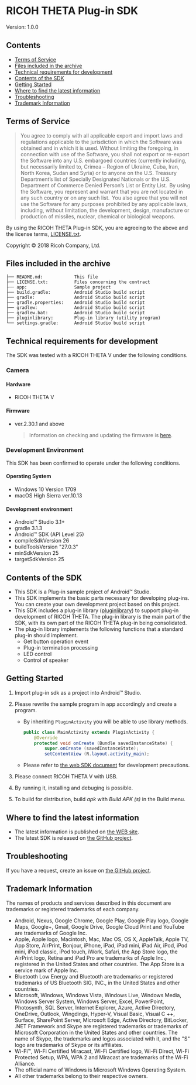 # RICOH THETA Plug-in SDK

Version: 1.0.0

## Contents

* [Terms of Service](#terms)
* [Files included in the archive](#files)
* [Technical requirements for development](#requirements)
* [Contents of the SDK](#contents)
* [Getting Started](#started)
* [Where to find the latest information](#information)
* [Troubleshooting](#troubleshooting)
* [Trademark Information](#trademark)

<a name="terms"></a>
## Terms of Service

> You agree to comply with all applicable export and import laws and regulations applicable to the jurisdiction in which the Software was obtained and in which it is used. Without limiting the foregoing, in connection with use of the Software, you shall not export or re-export the Software  into any U.S. embargoed countries (currently including, but necessarily limited to, Crimea – Region of Ukraine, Cuba, Iran, North Korea, Sudan and Syria) or  to anyone on the U.S. Treasury Department’s list of Specially Designated Nationals or the U.S. Department of Commerce Denied Person’s List or Entity List.  By using the Software, you represent and warrant that you are not located in any such country or on any such list.  You also agree that you will not use the Software for any purposes prohibited by any applicable laws, including, without limitation, the development, design, manufacture or production of missiles, nuclear, chemical or biological weapons.

By using the RICOH THETA Plug-in SDK, you are agreeing to the above and the license terms, [LICENSE.txt](LICENSE.txt).

Copyright &copy; 2018 Ricoh Company, Ltd.

<a name="files"></a>
## Files included in the archive

```
├── README.md:            This file
├── LICENSE.txt:          Files concerning the contract
├── app:                  Sample project
├── build.gradle:         Android Studio build script
├── gradle:               Android Studio build script
├── gradle.properties:    Android Studio build script
├── gradlew:              Android Studio build script
├── gradlew.bat:          Android Studio build script
├── pluginlibrary:        Plug-in library (utility program)
└── settings.gradle:      Android Studio build script
```

<a name="requirements"></a>
## Technical requirements for development

The SDK was tested with a RICOH THETA V under the following conditions.

### Camera

#### Hardware

* RICOH THETA V

#### Firmware

* ver.2.30.1 and above

    > Information on checking and updating the firmware is [here](https://theta360.com/en/support/manual/v/content/pc/pc_09.html).

### Development Environment

This SDK has been confirmed to operate under the following conditions.

#### Operating System

* Windows 10 Version 1709
* macOS High Sierra ver.10.13

#### Development environment

* Android&trade; Studio 3.1+
* gradle 3.1.3
* Android&trade; SDK (API Level 25)
* compileSdkVersion 26
* buildToolsVersion "27.0.3"
* minSdkVersion 25
* targetSdkVersion 25

<a name="contents"></a>
## Contents of the SDK

* This SDK is a Plug-in sample project of Android&trade; Studio.
* This SDK implements the basic parts necessary for developing plug-ins. You can create your own development project based on this project.
* This SDK includes a plug-in library ([pluginlibrary](pluginlibrary)) to support plug-in development of RICOH THETA. The plug-in library is the main part of the SDK, with its own part of the RICOH THETA plug-in being consolidated.
* The plug-in library implements the following functions that a standard plug-in should implement.
    * Get button operation event
    * Plug-in termination processing
    * LED control
    * Control of speaker

<a name="started"></a>
## Getting Started

1. Import plug-in sdk as a project into Android&trade; Studio.
1. Please rewrite the sample program in app accordingly and create a program.

    * By inheriting `PluginActivity` you will be able to use library methods.

        ```java
        public class MainActivity extends PluginActivity {
            @Override
            protected void onCreate (Bundle savedInstanceState) {
                super.onCreate (savedInstanceState);
                setContentView (R.layout.activity_main);
        ```

    * Please refer to [the web SDK document](https://api.ricoh/docs/theta-plugin/) for development precautions.

1. Please connect RICOH THETA V with USB.
1. By running it, installing and debuging is possible.
1. To build for distribution, build *apk* with *Build APK (s)* in the Build menu.

<a name="information"></a>
## Where to find the latest information

* The latest information is published on [the WEB site](https://api.ricoh/docs/theta-plugin/).
* The latest SDK is released on [the GitHub project](https://github.com/ricohapi/theta-plugin-sdk).

<a name="troubleshooting"></a>
## Troubleshooting

If you have a request, create an issue on [the GitHub project](https://github.com/ricohapi/theta-plugin-sdk/issues).

<a name="trademark"></a>
## Trademark Information

The names of products and services described in this document are trademarks or registered trademarks of each company.

* Android, Nexus, Google Chrome, Google Play, Google Play logo, Google Maps, Google+, Gmail, Google Drive, Google Cloud Print and YouTube are trademarks of Google Inc.
* Apple, Apple logo, Macintosh, Mac, Mac OS, OS X, AppleTalk, Apple TV, App Store, AirPrint, Bonjour, iPhone, iPad, iPad mini, iPad Air, iPod, iPod mini, iPod classic, iPod touch, iWork, Safari, the App Store logo, the AirPrint logo, Retina and iPad Pro are trademarks of Apple Inc., registered in the United States and other countries. The App Store is a service mark of Apple Inc.
* Bluetooth Low Energy and Bluetooth are trademarks or registered trademarks of US Bluetooth SIG, INC., in the United States and other countries.
* Microsoft, Windows, Windows Vista, Windows Live, Windows Media, Windows Server System, Windows Server, Excel, PowerPoint, Photosynth, SQL Server, Internet Explorer, Azure, Active Directory, OneDrive, Outlook, Wingdings, Hyper-V, Visual Basic, Visual C ++, Surface, SharePoint Server, Microsoft Edge, Active Directory, BitLocker, .NET Framework and Skype are registered trademarks or trademarks of Microsoft Corporation in the United States and other countries. The name of Skype, the trademarks and logos associated with it, and the "S" logo are trademarks of Skype or its affiliates.
* Wi-Fi™, Wi-Fi Certified Miracast, Wi-Fi Certified logo, Wi-Fi Direct, Wi-Fi Protected Setup, WPA, WPA 2 and Miracast are trademarks of the Wi-Fi Alliance.
* The official name of Windows is Microsoft Windows Operating System.
* All other trademarks belong to their respective owners.
